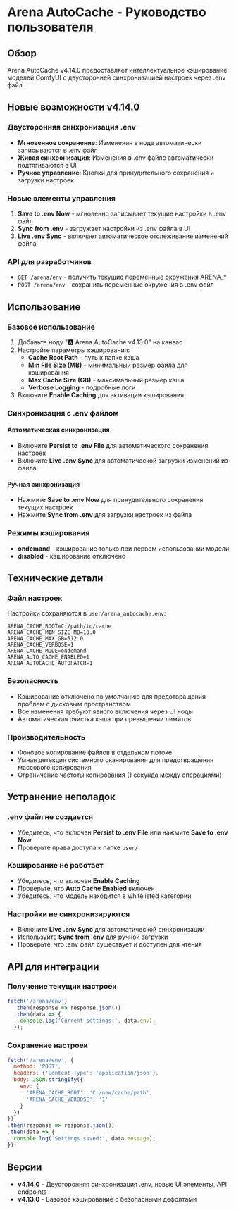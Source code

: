 # Arena AutoCache - Руководство пользователя

## Обзор

Arena AutoCache v4.14.0 предоставляет интеллектуальное кэширование моделей ComfyUI с двусторонней синхронизацией настроек через .env файл.

## Новые возможности v4.14.0

### Двусторонняя синхронизация .env

- **Мгновенное сохранение**: Изменения в ноде автоматически записываются в .env файл
- **Живая синхронизация**: Изменения в .env файле автоматически подтягиваются в UI
- **Ручное управление**: Кнопки для принудительного сохранения и загрузки настроек

### Новые элементы управления

1. **Save to .env Now** - мгновенно записывает текущие настройки в .env файл
2. **Sync from .env** - загружает настройки из .env файла в UI
3. **Live .env Sync** - включает автоматическое отслеживание изменений файла

### API для разработчиков

- `GET /arena/env` - получить текущие переменные окружения ARENA_*
- `POST /arena/env` - сохранить переменные окружения в .env файл

## Использование

### Базовое использование

1. Добавьте ноду "🅰️ Arena AutoCache v4.13.0" на канвас
2. Настройте параметры кэширования:
   - **Cache Root Path** - путь к папке кэша
   - **Min File Size (MB)** - минимальный размер файла для кэширования
   - **Max Cache Size (GB)** - максимальный размер кэша
   - **Verbose Logging** - подробные логи
3. Включите **Enable Caching** для активации кэширования

### Синхронизация с .env файлом

#### Автоматическая синхронизация
- Включите **Persist to .env File** для автоматического сохранения настроек
- Включите **Live .env Sync** для автоматической загрузки изменений из файла

#### Ручная синхронизация
- Нажмите **Save to .env Now** для принудительного сохранения текущих настроек
- Нажмите **Sync from .env** для загрузки настроек из файла

### Режимы кэширования

- **ondemand** - кэширование только при первом использовании модели
- **disabled** - кэширование отключено

## Технические детали

### Файл настроек

Настройки сохраняются в `user/arena_autocache.env`:

```env
ARENA_CACHE_ROOT=C:/path/to/cache
ARENA_CACHE_MIN_SIZE_MB=10.0
ARENA_CACHE_MAX_GB=512.0
ARENA_CACHE_VERBOSE=1
ARENA_CACHE_MODE=ondemand
ARENA_AUTO_CACHE_ENABLED=1
ARENA_AUTOCACHE_AUTOPATCH=1
```

### Безопасность

- Кэширование отключено по умолчанию для предотвращения проблем с дисковым пространством
- Все изменения требуют явного включения через UI ноды
- Автоматическая очистка кэша при превышении лимитов

### Производительность

- Фоновое копирование файлов в отдельном потоке
- Умная детекция системного сканирования для предотвращения массового копирования
- Ограничение частоты копирования (1 секунда между операциями)

## Устранение неполадок

### .env файл не создается
- Убедитесь, что включен **Persist to .env File** или нажмите **Save to .env Now**
- Проверьте права доступа к папке `user/`

### Кэширование не работает
- Убедитесь, что включен **Enable Caching**
- Проверьте, что **Auto Cache Enabled** включен
- Убедитесь, что модель находится в whitelisted категории

### Настройки не синхронизируются
- Включите **Live .env Sync** для автоматической синхронизации
- Используйте **Sync from .env** для ручной загрузки
- Проверьте, что .env файл существует и доступен для чтения

## API для интеграции

### Получение текущих настроек

```javascript
fetch('/arena/env')
  .then(response => response.json())
  .then(data => {
    console.log('Current settings:', data.env);
  });
```

### Сохранение настроек

```javascript
fetch('/arena/env', {
  method: 'POST',
  headers: {'Content-Type': 'application/json'},
  body: JSON.stringify({
    env: {
      'ARENA_CACHE_ROOT': 'C:/new/cache/path',
      'ARENA_CACHE_VERBOSE': '1'
    }
  })
})
.then(response => response.json())
.then(data => {
  console.log('Settings saved:', data.message);
});
```

## Версии

- **v4.14.0** - Двусторонняя синхронизация .env, новые UI элементы, API endpoints
- **v4.13.0** - Базовое кэширование с безопасными дефолтами


